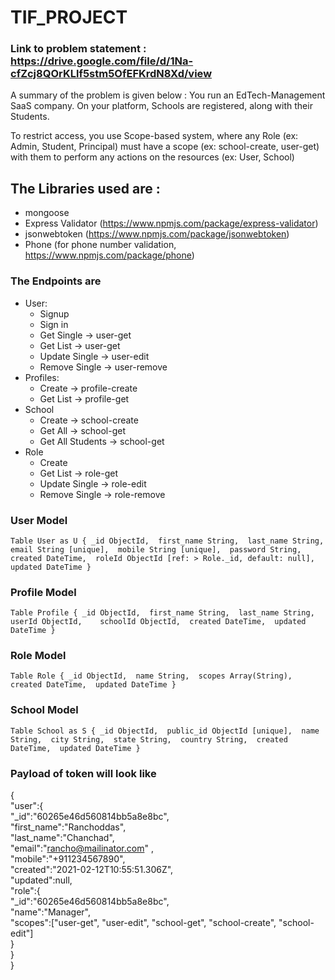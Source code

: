 # TIF_PROJECT
### Link to problem statement : https://drive.google.com/file/d/1Na-cfZcj8QOrKLlf5stm5OfEFKrdN8Xd/view

A summary of the problem is given below : 
You run an EdTech-Management SaaS company. On your platform, Schools are registered, along with their Students.

To restrict access, you use Scope-based system, 
where any Role (ex: Admin, Student, Principal) 
must have a scope (ex: school-create, user-get) with them 
to perform any actions on the resources (ex: User, School)

## The Libraries used are :
* mongoose
* Express Validator (https://www.npmjs.com/package/express-validator)
* jsonwebtoken (https://www.npmjs.com/package/jsonwebtoken)
* Phone (for phone number validation, https://www.npmjs.com/package/phone)

### The Endpoints are
* User: 
  * Signup
  * Sign in 
  * Get Single -> user-get
  * Get List -> user-get
  * Update  Single -> user-edit
  * Remove Single -> user-remove
* Profiles: 
  * Create -> profile-create
  * Get List -> profile-get
* School
  * Create -> school-create
  * Get All -> school-get
  * Get All Students -> school-get
* Role
  * Create
  * Get List -> role-get
  * Update Single -> role-edit
  * Remove Single -> role-remove

### User Model
` Table User as U {
  _id ObjectId, 
  first_name String, 
  last_name String, 
  email String [unique], 
  mobile String [unique], 
  password String, 
  created DateTime, 
  roleId ObjectId [ref: > Role._id, default: null], 
  updated DateTime
} `

### Profile Model
`Table Profile {
  _id ObjectId, 
  first_name String, 
  last_name String, 
  userId ObjectId,   
  schoolId ObjectId, 
  created DateTime, 
  updated DateTime
} `

### Role Model
`Table Role {
  _id ObjectId, 
  name String, 
  scopes Array(String), 
  created DateTime, 
  updated DateTime
}`

### School Model
`Table School as S {
  _id ObjectId, 
  public_id ObjectId [unique], 
  name String, 
  city String, 
  state String, 
  country String, 
  created DateTime, 
  updated DateTime
}
`

### Payload of token will look like
{  
    "user":{  
        "_id":"60265e46d560814bb5a8e8bc",  
        "first_name":"Ranchoddas",  
        "last_name":"Chanchad",  
        "email":"rancho@mailinator.com" ,  
        "mobile":"+911234567890",  
        "created":"2021-02-12T10:55:51.306Z",  
        "updated":null,  
        "role":{  
            "_id":"60265e46d560814bb5a8e8bc",  
            "name":"Manager",  
            "scopes":["user-get", "user-edit", "school-get", "school-create", "school-edit"]  
        }  
    }  
}  


